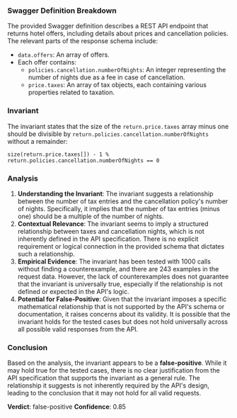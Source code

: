 ### Swagger Definition Breakdown
The provided Swagger definition describes a REST API endpoint that returns hotel offers, including details about prices and cancellation policies. The relevant parts of the response schema include:
- `data.offers`: An array of offers.
- Each offer contains:
  - `policies.cancellation.numberOfNights`: An integer representing the number of nights due as a fee in case of cancellation.
  - `price.taxes`: An array of tax objects, each containing various properties related to taxation.

### Invariant
The invariant states that the size of the `return.price.taxes` array minus one should be divisible by `return.policies.cancellation.numberOfNights` without a remainder:

`size(return.price.taxes[]) - 1 % return.policies.cancellation.numberOfNights == 0`

### Analysis
1. **Understanding the Invariant**: The invariant suggests a relationship between the number of tax entries and the cancellation policy's number of nights. Specifically, it implies that the number of tax entries (minus one) should be a multiple of the number of nights.
2. **Contextual Relevance**: The invariant seems to imply a structured relationship between taxes and cancellation nights, which is not inherently defined in the API specification. There is no explicit requirement or logical connection in the provided schema that dictates such a relationship.
3. **Empirical Evidence**: The invariant has been tested with 1000 calls without finding a counterexample, and there are 243 examples in the request data. However, the lack of counterexamples does not guarantee that the invariant is universally true, especially if the relationship is not defined or expected in the API's logic.
4. **Potential for False-Positive**: Given that the invariant imposes a specific mathematical relationship that is not supported by the API's schema or documentation, it raises concerns about its validity. It is possible that the invariant holds for the tested cases but does not hold universally across all possible valid responses from the API.

### Conclusion
Based on the analysis, the invariant appears to be a **false-positive**. While it may hold true for the tested cases, there is no clear justification from the API specification that supports the invariant as a general rule. The relationship it suggests is not inherently required by the API's design, leading to the conclusion that it may not hold for all valid requests. 

**Verdict**: false-positive
**Confidence**: 0.85
